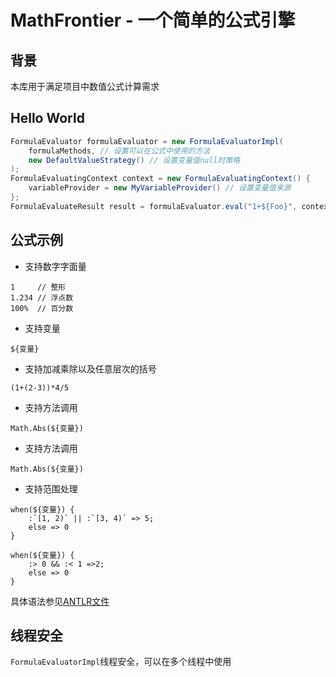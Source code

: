 # MathFrontier - 一个简单的公式引擎

## 背景

本库用于满足项目中数值公式计算需求

## Hello World
```java
FormulaEvaluator formulaEvaluator = new FormulaEvaluatorImpl(
    formulaMethods, // 设置可以在公式中使用的方法
    new DefaultValueStrategy() // 设置变量值null时策略
);
FormulaEvaluatingContext context = new FormulaEvaluatingContext() {
    variableProvider = new MyVariableProvider() // 设置变量值来源
};
FormulaEvaluateResult result = formulaEvaluator.eval("1+${Foo}", context);
```

## 公式示例

* 支持数字字面量
```
1     // 整形
1.234 // 浮点数
100%  // 百分数
```

* 支持变量
```
${变量}
```

* 支持加减乘除以及任意层次的括号
```
(1+(2-3))*4/5
```

* 支持方法调用
```
Math.Abs(${变量})
```

* 支持方法调用
```
Math.Abs(${变量})
```

* 支持范围处理
```
when(${变量}) {
    :`[1, 2)` || :`[3, 4)` => 5;
    else => 0
}
```
```
when(${变量}) {
    :> 0 && :< 1 =>2;
    else => 0
}
```

具体语法参见[ANTLR文件](doc_reference/Formula.g4)

## 线程安全

`FormulaEvaluatorImpl`线程安全，可以在多个线程中使用